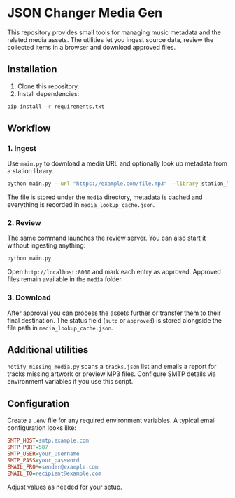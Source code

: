 # JSON Changer Media Gen

This repository provides small tools for managing music metadata and the related media assets. The utilities let you ingest source data, review the collected items in a browser and download approved files.

## Installation

1. Clone this repository.
2. Install dependencies:

```bash
pip install -r requirements.txt
```

## Workflow

### 1. Ingest
Use `main.py` to download a media URL and optionally look up metadata from a station library.

```bash
python main.py --url "https://example.com/file.mp3" --library station_library.xlsx
```

The file is stored under the `media` directory, metadata is cached and everything is recorded in `media_lookup_cache.json`.

### 2. Review
The same command launches the review server. You can also start it without ingesting anything:

```bash
python main.py
```

Open `http://localhost:8000` and mark each entry as approved. Approved files remain available in the `media` folder.

### 3. Download
After approval you can process the assets further or transfer them to their final destination. The status field (`auto` or `approved`) is stored alongside the file path in `media_lookup_cache.json`.

## Additional utilities

`notify_missing_media.py` scans a `tracks.json` list and emails a report for tracks missing artwork or preview MP3 files. Configure SMTP details via environment variables if you use this script.

## Configuration

Create a `.env` file for any required environment variables. A typical email configuration looks like:

```ini
SMTP_HOST=smtp.example.com
SMTP_PORT=587
SMTP_USER=your_username
SMTP_PASS=your_password
EMAIL_FROM=sender@example.com
EMAIL_TO=recipient@example.com
```

Adjust values as needed for your setup.

